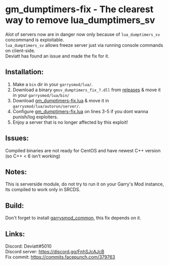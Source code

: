 # gm_dumptimers-fix - The clearest way to remove lua_dumptimers_sv
Alot of servers now are in danger now only because of `lua_dumptimers_sv` concommand is exploitable.  
`lua_dumptimers_sv` allows freeze server just via running console commands on client-side.  
Deviatt has found an issue and made the fix for it.

## Installation:
1. Make a `bin` dir in your `garrysmod/lua/`.
2. Download a binary `gmsv_dumptimers_fix_?.dll` from [releases](https://github.com/Deviatt/gm_dumptimers-fix/releases) & move it in your `garrysmod/lua/bin/`
3. Download [gm_dumptimers-fix.lua](https://github.com/Deviatt/gm_dumptimers-fix/blob/main/garrysmod/lua/autorun/server/gm_dumptimers-fix.lua) & move it in `garrysmod/lua/autorun/server/`.
4. Configure [gm_dumptimers-fix.lua](https://github.com/Deviatt/gm_dumptimers-fix/blob/main/garrysmod/lua/autorun/server/gm_dumptimers-fix.lua) on lines 3-5 if you dont wanna punish/log exploiters.
5. Enjoy a server that is no longer affected by this exploit!

## Issues:
Compiled binaries are not ready for CentOS and have newest C++ version (so C++ < 6 isn't working)

## Notes:
This is serverside module, do not try to run it on your Garry's Mod instance, its compiled to work only in SRCDS.

## Build:
Don't forget to install [garrysmod_common](https://github.com/danielga/garrysmod_common), this fix depends on it.

## Links:
Discord: Deviatt#5010  
Discord server: https://discord.gg/FnhSJcAJcB  
Fix commit: https://commits.facepunch.com/379763
